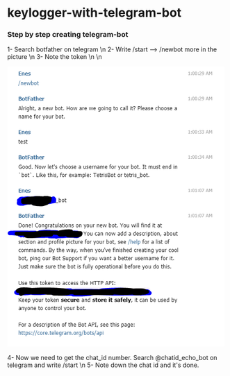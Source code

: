 # keylogger-with-telegram-bot
<h3>Step by step creating telegram-bot </h3>

1- Search botfather on telegram \n
2- Write /start --> /newbot more in the picture \n
3- Note the token \n
\n

![BotFather](bot_father.PNG)

4- Now we need to get the chat_id number. Search @chatid_echo_bot on telegram and write /start \n
5- Note down the chat id and it's done.

 
